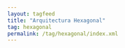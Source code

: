 ```yaml
---
layout: tagfeed
title: "Arquitectura Hexagonal"
tag: hexagonal
permalink: /tag/hexagonal/index.xml
---
```

